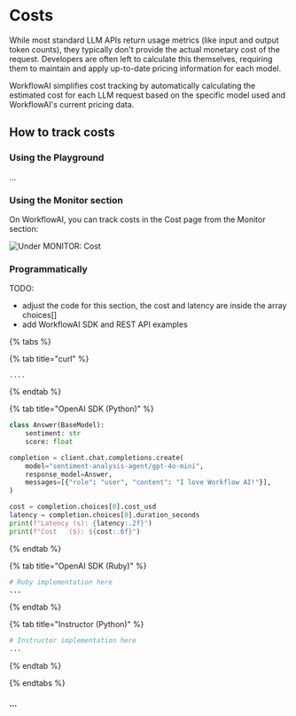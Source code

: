 # Costs

While most standard LLM APIs return usage metrics (like input and output token counts), they typically don't provide the actual monetary cost of the request. Developers are often left to calculate this themselves, requiring them to maintain and apply up-to-date pricing information for each model.

WorkflowAI simplifies cost tracking by automatically calculating the estimated cost for each LLM request based on the specific model used and WorkflowAI's current pricing data.

## How to track costs

### Using the Playground

...

### Using the Monitor section

On WorkflowAI, you can track costs in the Cost page from the Monitor section:

![Under MONITOR: Cost](/docs/assets/images/monitoring.png)

### Programmatically

TODO:
- adjust the code for this section, the cost and latency are inside the array choices[]
- add WorkflowAI SDK and REST API examples

{% tabs %}

{% tab title="curl" %}
```
....
```
{% endtab %}

{% tab title="OpenAI SDK (Python)" %}
```python
class Answer(BaseModel):
    sentiment: str
    score: float

completion = client.chat.completions.create(
    model="sentiment-analysis-agent/gpt-4o-mini",
    response_model=Answer,
    messages=[{"role": "user", "content": "I love Workflow AI!"}],
)

cost = completion.choices[0].cost_usd
latency = completion.choices[0].duration_seconds
print(f"Latency (s): {latency:.2f}")
print(f"Cost   ($): ${cost:.6f}")
```
{% endtab %}

{% tab title="OpenAI SDK (Ruby)" %}
```ruby
# Ruby implementation here
...
```
{% endtab %}

{% tab title="Instructor (Python)" %}
```python
# Instructor implementation here
...
```
{% endtab %}

{% endtabs %}

#### ...
